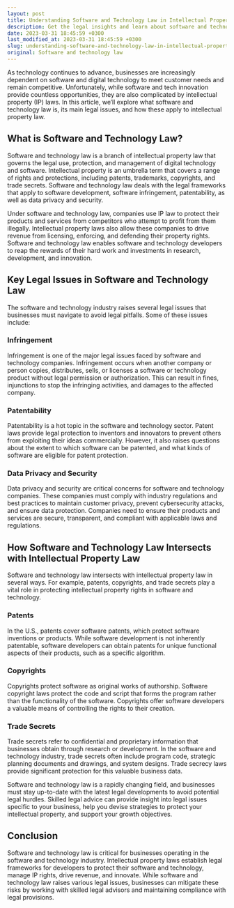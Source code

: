 ```yaml
---
layout: post
title: Understanding Software and Technology Law in Intellectual Property Law
description: Get the legal insights and learn about software and technology law in intellectual property from this article. Understand how legal frameworks apply to software development, infringement, patentability, and more.
date: 2023-03-31 18:45:59 +0300
last_modified_at: 2023-03-31 18:45:59 +0300
slug: understanding-software-and-technology-law-in-intellectual-property-law
original: Software and technology law
---
```

As technology continues to advance, businesses are increasingly dependent on software and digital technology to meet customer needs and remain competitive. Unfortunately, while software and tech innovation provide countless opportunities, they are also complicated by intellectual property (IP) laws. In this article, we’ll explore what software and technology law is, its main legal issues, and how these apply to intellectual property law.

## What is Software and Technology Law?

Software and technology law is a branch of intellectual property law that governs the legal use, protection, and management of digital technology and software. Intellectual property is an umbrella term that covers a range of rights and protections, including patents, trademarks, copyrights, and trade secrets. Software and technology law deals with the legal frameworks that apply to software development, software infringement, patentability, as well as data privacy and security.

Under software and technology law, companies use IP law to protect their products and services from competitors who attempt to profit from them illegally. Intellectual property laws also allow these companies to drive revenue from licensing, enforcing, and defending their property rights. Software and technology law enables software and technology developers to reap the rewards of their hard work and investments in research, development, and innovation.

## Key Legal Issues in Software and Technology Law

The software and technology industry raises several legal issues that businesses must navigate to avoid legal pitfalls. Some of these issues include:

### Infringement

Infringement is one of the major legal issues faced by software and technology companies. Infringement occurs when another company or person copies, distributes, sells, or licenses a software or technology product without legal permission or authorization. This can result in fines, injunctions to stop the infringing activities, and damages to the affected company.

### Patentability

Patentability is a hot topic in the software and technology sector. Patent laws provide legal protection to inventors and innovators to prevent others from exploiting their ideas commercially. However, it also raises questions about the extent to which software can be patented, and what kinds of software are eligible for patent protection.

### Data Privacy and Security

Data privacy and security are critical concerns for software and technology companies. These companies must comply with industry regulations and best practices to maintain customer privacy, prevent cybersecurity attacks, and ensure data protection. Companies need to ensure their products and services are secure, transparent, and compliant with applicable laws and regulations.

## How Software and Technology Law Intersects with Intellectual Property Law

Software and technology law intersects with intellectual property law in several ways. For example, patents, copyrights, and trade secrets play a vital role in protecting intellectual property rights in software and technology.

### Patents

In the U.S., patents cover software patents, which protect software inventions or products. While software development is not inherently patentable, software developers can obtain patents for unique functional aspects of their products, such as a specific algorithm.

### Copyrights

Copyrights protect software as original works of authorship. Software copyright laws protect the code and script that forms the program rather than the functionality of the software. Copyrights offer software developers a valuable means of controlling the rights to their creation.

### Trade Secrets

Trade secrets refer to confidential and proprietary information that businesses obtain through research or development. In the software and technology industry, trade secrets often include program code, strategic planning documents and drawings, and system designs. Trade secrecy laws provide significant protection for this valuable business data.

Software and technology law is a rapidly changing field, and businesses must stay up-to-date with the latest legal developments to avoid potential legal hurdles. Skilled legal advice can provide insight into legal issues specific to your business, help you devise strategies to protect your intellectual property, and support your growth objectives.

## Conclusion

Software and technology law is critical for businesses operating in the software and technology industry. Intellectual property laws establish legal frameworks for developers to protect their software and technology, manage IP rights, drive revenue, and innovate. While software and technology law raises various legal issues, businesses can mitigate these risks by working with skilled legal advisors and maintaining compliance with legal provisions.